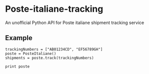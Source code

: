 # Poste-italiane-tracking
An unofficial Python API for Poste italiane shipment tracking service

## Example
```
trackingNumbers = ["AB01234CD", "EF56789GH"]
poste = PosteItaliane()
shipments = poste.track(trackingNumbers)

print poste
```
